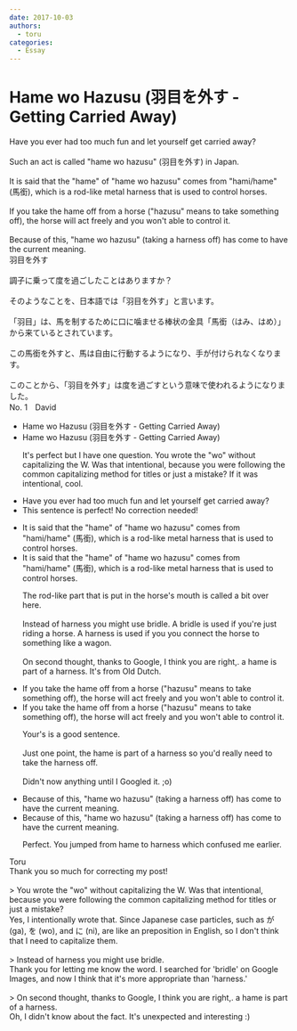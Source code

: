 ```yaml
---
date: 2017-10-03
authors:
  - toru
categories:
  - Essay
---
```


<h1 id="subject_show">Hame wo Hazusu (羽目を外す - Getting Carried Away)</h1>
<div class="date" hidden>Oct 3, 2017 21:07</div>
<div id="post"><div id="body_show_ori">
Have you ever had too much fun and let yourself get carried away?<br/><br/>Such an act is called "hame wo hazusu" (羽目を外す) in Japan.<br/><br/>It is said that the "hame" of "hame wo hazusu" comes from "hami/hame" (馬銜), which is a rod-like metal harness that is used to control horses.<br/><br/>If you take the hame off from a horse ("hazusu" means to take something off), the horse will act freely and you won't able to control it.<br/><br/>Because of this, "hame wo hazusu" (taking a harness off) has come to have the current meaning.
</div></div>

<!-- more -->

<div id="post_ja"><div id="body_show_mo">
羽目を外す<br/><br/>調子に乗って度を過ごしたことはありますか？<br/><br/>そのようなことを、日本語では「羽目を外す」と言います。<br/><br/>「羽目」は、馬を制するために口に噛ませる棒状の金具「馬銜（はみ、はめ）」から来ているとされています。<br/><br/>この馬銜を外すと、馬は自由に行動するようになり、手が付けられなくなります。<br/><br/>このことから、「羽目を外す」は度を過ごすという意味で使われるようになりました。
</div></div>
<div id="block"><div class="first_name"> No. 1　<span class="just_name">David</span></div><div id="block2">
<ul class="correction_field">
<li class="incorrect">Hame wo Hazusu (羽目を外す - Getting Carried Away)</li>
<li class="corrected correct">
Hame wo Hazusu (羽目を外す - Getting Carried Away)
<p class="correction_comment">It's perfect but I have one question. You wrote the "wo" without capitalizing the W. Was that intentional,  because you were following  the common capitalizing method for titles or just a mistake? If it was intentional, cool.</p>
</li>
</ul>
<ul class="correction_field">
<li class="incorrect">Have you ever had too much fun and let yourself get carried away?</li>
<li class="corrected perfect">This sentence is perfect! No correction needed!</li>
</ul>
<ul class="correction_field">
<li class="incorrect">It is said that the "hame" of "hame wo hazusu" comes from "hami/hame" (馬銜), which is a rod-like metal harness that is used to control horses.</li>
<li class="corrected correct">
It is said that the "hame" of "hame wo hazusu" comes from "hami/hame" (馬銜), which is a rod-like metal harness that is used to control horses.
<p class="correction_comment">The rod-like part  that is put in the horse's mouth is called a bit over here.<br/><br/>Instead of harness you might use bridle. A bridle is used if you're just riding a horse. A harness is used if you you connect the horse to something like a wagon.<br/><br/>On second thought, thanks to Google, I think you are right,. a hame is part of a harness. It's from Old Dutch.</p>
</li>
</ul>
<ul class="correction_field">
<li class="incorrect">If you take the hame off from a horse ("hazusu" means to take something off), the horse will act freely and you won't able to control it.</li>
<li class="corrected correct">
If you take the hame off from a horse ("hazusu" means to take something off), the horse will act freely and you won't able to control it.
<p class="correction_comment">Your's is a good sentence. <br/><br/>Just one point, the hame is part of a harness so you'd really need to take the harness off. <br/><br/>Didn't now anything until I Googled it. ;o)</p>
</li>
</ul>
<ul class="correction_field">
<li class="incorrect">Because of this, "hame wo hazusu" (taking a harness off) has come to have the current meaning.</li>
<li class="corrected correct">
Because of this, "hame wo hazusu" (taking a harness off) has come to have the current meaning.
<p class="correction_comment">Perfect. You jumped from hame to harness which confused me earlier.</p>
</li>
</ul>
</div><div class="name"><span class="just_name">Toru</span><br>
Thank you so much for correcting my post!<br/><br/>&gt; You wrote the "wo" without capitalizing the W. Was that intentional, because you were following the common capitalizing method for titles or just a mistake?<br/>Yes, I intentionally wrote that. Since Japanese case particles, such as が (ga), を (wo), and に (ni), are like an preposition in English, so  I don't think that I need to capitalize them.<br/><br/>&gt; Instead of harness you might use bridle.<br/>Thank you for letting me know the word. I searched for 'bridle' on Google Images, and now I think that it's more appropriate than 'harness.'<br/><br/>&gt; On second thought, thanks to Google, I think you are right,. a hame is part of a harness.<br/>Oh, I didn't know about the fact. It's unexpected and interesting :)
</div>
</div>
